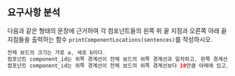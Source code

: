 ## 요구사항 분석
다음과 같은 형태의 문장에 근거하여 각 컴포넌트들의 왼쪽 위 끝 지점과 오른쪽 아래 끝 지점들을 출력하는 함수 ```printComponentLocations(sentences)```를 작성하시오.

```kotlin
전체 보드의 크기는 가로 a, 세로 b이다.
컴포넌트 component_id는 위쪽 경계선이 전체 보드의 위쪽 경계선과 일치하고, 왼쪽 경계선이 컴포넌트 component_id의 왼쪽 경계선과 일치하며, 그 크기는 가로 a, 세로 b이다.
컴포넌트 component_id는 위쪽 경계선이 전체 보드의 위쪽 경계선보다 10만큼 아래에 있고, 왼쪽 경계선이 컴포넌트 component_id의 오른쪽 경계선보다 10만큼 오른쪽에 있으며, 그 크기는 가로 c, 세로 d이다.
```
